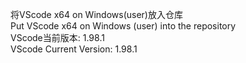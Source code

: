 将VScode x64 on Windows(user)放入仓库 \
Put VScode x64 on Windows (user) into the repository \
VScode当前版本: 1.98.1 \
VScode Current Version: 1.98.1
